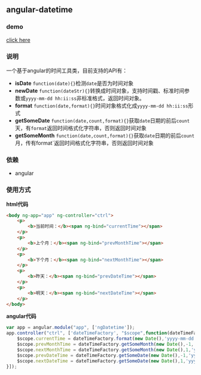 ## angular-datetime

### demo
[click here](http://www.w3cin.com/demo/angular-components/angular-datetime/)

### 说明
一个基于angular的时间工具类，目前支持的API有：  

- **isDate** `function(date){}`检测`date`是否为时间对象
- **newDate** `function(dateStr){}`转换成时间对象，支持时间戳、标准时间参数或`yyyy-mm-dd hh:ii:ss`非标准格式，返回时间对象。
- **format** `function(date,format){}`时间对象格式化成`yyyy-mm-dd hh:ii:ss`形式
- **getSomeDate** `function(date,count,format){}`获取`date`日期的前后`count`天，有`format`返回时间格式化字符串，否则返回时间对象
- **getSomeMonth** `function(date,count,format){}`获取`date`日期的前后`count`月，传有format`返回时间格式化字符串，否则返回时间对象

### 依赖
- angular

### 使用方式  
**html代码**  
```html
<body ng-app="app" ng-controller="ctrl">
    <p>
    	<b>当前时间：</b><span ng-bind="currentTime"></span>
    </p>
    <p>
    	<b>上个月：</b><span ng-bind="prevMonthTime"></span>
    </p>
    <p>
    	<b>下个月：</b><span ng-bind="nextMonthTime"></span>
    </p>
    <p>
    	<b>昨天：</b><span ng-bind="prevDateTime"></span>
    </p>
    <p>
    	<b>明天：</b><span ng-bind="nextDateTime"></span>
    </p>
</body>
```

**angular代码**  
```javascript
var app = angular.module("app", ['ngDatetime']);
app.controller("ctrl", ['dateTimeFactory', "$scope",function(dateTimeFactory,$scope) {
	$scope.currentTime = dateTimeFactory.format(new Date(),'yyyy-mm-dd');
	$scope.prevMonthTime = dateTimeFactory.getSomeMonth(new Date(),-1,'yyyy-mm-dd');
	$scope.nextMonthTime = dateTimeFactory.getSomeMonth(new Date(),1,'yyyy-mm-dd');
	$scope.prevDateTime = dateTimeFactory.getSomeDate(new Date(),-1,'yyyy-mm-dd');
	$scope.nextDateTime = dateTimeFactory.getSomeDate(new Date(),1,'yyyy-mm-dd');
}]);
```